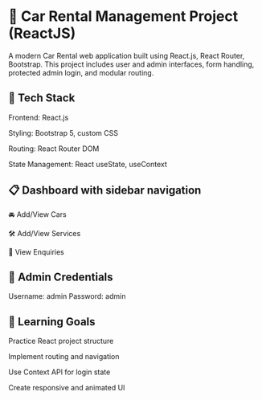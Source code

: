 # 🚗 Car Rental Management Project (ReactJS)

A modern Car Rental web application built using React.js, React Router, Bootstrap. This project includes user and admin interfaces, form handling, protected admin login, and modular routing.


## 🔧 Tech Stack

Frontend: React.js

Styling: Bootstrap 5, custom CSS

Routing: React Router DOM

State Management: React useState, useContext



## 📋 Dashboard with sidebar navigation

🚘 Add/View Cars

🛠️ Add/View Services

📩 View Enquiries



## 🔑 Admin Credentials

Username: admin		Password: admin


## 📌 Learning Goals

Practice React project structure

Implement routing and navigation

Use Context API for login state

Create responsive and animated UI
